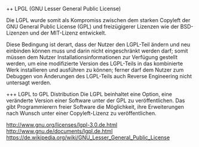 ﻿++ LPGL (GNU Lesser General Public License)

Die LGPL wurde somit als Kompromiss zwischen dem starken Copyleft der GNU General Public License (GPL) und freizügigerer Lizenzen wie der BSD-Lizenzen und der MIT-Lizenz entwickelt.

Diese Bedingung ist derart, dass der Nutzer den LGPL-Teil ändern und neu einbinden können muss und darin nicht eingeschränkt werden darf; somit müssen dem Nutzer Installationsinformationen zur Verfügung gestellt werden, um eine modifizierte Version des LGPL-Teils in das kombinierte Werk installieren und ausführen zu können; ferner darf dem Nutzer zum Debuggen von Änderungen des LGPL-Teils auch Reverse Engineering nicht untersagt werden.

+++ LGPL to GPL Distribution
Die LGPL beinhaltet eine Option, eine veränderte Version einer Software unter der GPL zu veröffentlichen. Das gibt Programmierern freier Software die Möglichkeit, ihre Erweiterungen nach Wunsch unter einer Copyleft-Lizenz zu veröffentlichen.

http://www.gnu.org/licenses/lgpl-3.0.de.html
http://www.gnu.de/documents/lgpl.de.html
https://de.wikipedia.org/wiki/GNU_Lesser_General_Public_License
